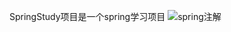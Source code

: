 SpringStudy项目是一个spring学习项目
![spring注解](
https://github.com/wutao-boy/study-spring-demo/blob/master/%E8%B5%84%E6%96%99/Spring%E6%B3%A8%E8%A7%A3%E9%A9%B1%E5%8A%A8%E5%BC%80%E5%8F%91.PNG
)
